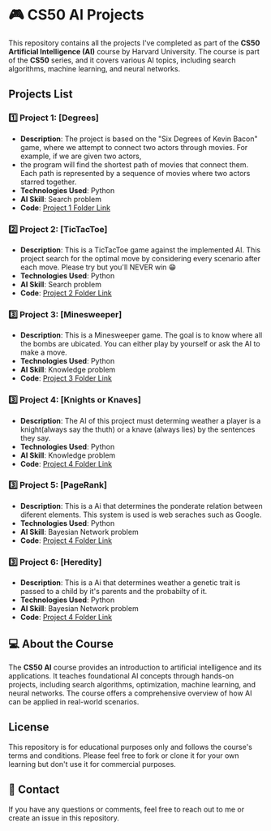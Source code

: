 # 🎮 CS50 AI Projects

This repository contains all the projects I've completed as part of the 
**CS50 Artificial Intelligence (AI)** course by Harvard University. 
The course is part of the **CS50** series, and it covers various AI topics, 
including search algorithms, machine learning, and neural networks.

## Projects List
### 1️⃣ **Project 1: [Degrees]**
   - **Description**: The project is based on the "Six Degrees of Kevin Bacon" game, where we attempt to connect two actors through movies. For example, if we are given two actors,
   - the program will find the shortest path of movies that connect them. Each path is represented by a sequence of movies where two actors starred together.
   - **Technologies Used**: Python
   - **AI Skill**: Search problem
   - **Code**: [Project 1 Folder Link](./degrees)

### 2️⃣ **Project 2: [TicTacToe]**
   - **Description**: This is a TicTacToe game against the implemented AI. This project search for the optimal move by considering every scenario after each move. Please try but you'll NEVER win 😁
   - **Technologies Used**: Python
   - **AI Skill**: Search problem
   - **Code**: [Project 2 Folder Link](./tictactoe)

### 3️⃣ **Project 3: [Minesweeper]**
   - **Description**: This is a Minesweeper game. The goal is to know where all the bombs are ubicated. You can either play by yourself or ask the AI to make a move.
   - **Technologies Used**: Python
   - **AI Skill**: Knowledge problem
   - **Code**: [Project 3 Folder Link](./minesweeper)

### 3️⃣ **Project 4: [Knights or Knaves]**
   - **Description**: The AI of this project must determing weather a player is a knight(always say the thuth) or a knave (always lies) by the sentences they say.
   - **Technologies Used**: Python
   - **AI Skill**: Knowledge problem
   - **Code**: [Project 4 Folder Link](./knights)

### 3️⃣ **Project 5: [PageRank]**
   - **Description**: This is a Ai that determines the ponderate relation between diferent elements. This system is used is web seraches such as Google.
   - **Technologies Used**: Python
   - **AI Skill**: Bayesian Network problem
   - **Code**: [Project 4 Folder Link](./pagerank)

### 3️⃣ **Project 6: [Heredity]**
   - **Description**: This is a Ai that determines weather a genetic trait is passed to a child by it's parents and the probabilty of it.
   - **Technologies Used**: Python
   - **AI Skill**: Bayesian Network problem
   - **Code**: [Project 4 Folder Link](./heredity)

## 💻 About the Course

The **CS50 AI** course provides an introduction to artificial intelligence and its applications. It teaches foundational AI 
concepts through hands-on projects, including search algorithms, optimization, machine learning, and neural networks. 
The course offers a comprehensive overview of how AI can be applied in real-world scenarios.

## License

This repository is for educational purposes only and follows the course's terms and conditions. Please feel free to fork or clone it for 
your own learning but don't use it for commercial purposes.

## 📣 Contact

If you have any questions or comments, feel free to reach out to me or create an issue in this repository.
